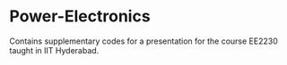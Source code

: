 # Power-Electronics
Contains supplementary codes for a presentation for the course EE2230 taught in IIT Hyderabad.
